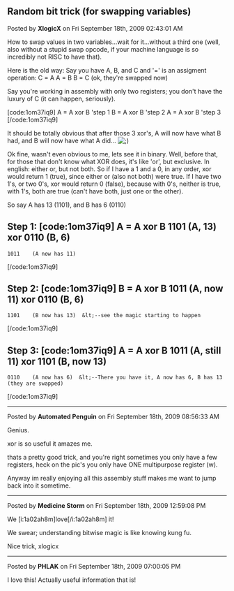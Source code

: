 ## Random bit trick (for swapping variables)
Posted by **XlogicX** on Fri September 18th, 2009 02:43:01 AM

How to swap values in two variables...wait for it...without a third one (well, also without a stupid swap opcode, if your machine language is so incredibly not RISC to have that).

Here is the old way:
Say you have A, B, and C and '=' is an assigment operation:
C = A
A = B
B = C
(ok, they're swapped now)

Say you're working in assembly with only two registers; you don't have the luxury of C (it can happen, seriously).

[code:1om37iq9]
A = A xor B             'step 1
B = A xor B             'step 2
A = A xor B             'step 3
[/code:1om37iq9]

It should be totally obvious that after those 3 xor's, A will now have what B had, and B will now have what A did... <!-- s;) --><img src="{SMILIES_PATH}/icon_e_wink.gif" alt=";)" title="Wink" /><!-- s;) --> 

Ok fine, wasn't even obvious to me, lets see it in binary. Well, before that, for those that don't know what XOR does, it's like 'or', but exclusive. In english: either or, but not both. So if I have a 1 and a 0, in any order, xor would return 1 (true), since either or (also not both) were true. If I have two 1's, or two 0's, xor would return 0 (false), because with 0's, neither is true, with 1's, both are true (can't have both, just one or the other).

So say A has 13 (1101), and B has 6 (0110)

Step 1:
[code:1om37iq9]
A = A xor B
    1101    (A, 13)
xor 0110    (B, 6)
----------
    1011    (A now has 11)
[/code:1om37iq9]

Step 2:
[code:1om37iq9]
B = A xor B
    1011    (A, now 11)
xor 0110    (B, 6)
----------
    1101    (B now has 13)  &lt;--see the magic starting to happen
[/code:1om37iq9]

Step 3:
[code:1om37iq9]
A = A xor B
    1011    (A, still 11)
xor 1101    (B, now 13)
----------
    0110    (A now has 6)  &lt;--There you have it, A now has 6, B has 13 (they are swapped)
[/code:1om37iq9]

--------------------------------------------------------------------------------

Posted by **Automated Penguin** on Fri September 18th, 2009 08:56:33 AM

Genius.

xor is so useful it amazes me.

thats a pretty good trick, and you're right sometimes you only have a few registers, heck on the pic's you only have ONE multipurpose register (w).

Anyway im really enjoying all this assembly stuff makes me want to jump back into it sometime.

--------------------------------------------------------------------------------

Posted by **Medicine Storm** on Fri September 18th, 2009 12:59:08 PM

We [i:1a02ah8m]love[/i:1a02ah8m] it!

We swear; understanding bitwise magic is like knowing kung fu.

Nice trick, xlogicx

--------------------------------------------------------------------------------

Posted by **PHLAK** on Fri September 18th, 2009 07:00:05 PM

I love this!  Actually useful information that is!
